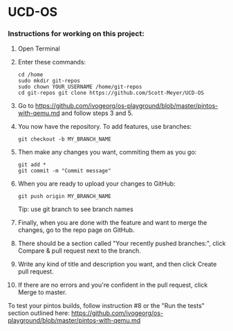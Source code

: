 # UCD-OS

### Instructions for working on this project: 

1. Open Terminal
2. Enter these commands:  
    ```
    cd /home  
    sudo mkdir git-repos  
    sudo chown YOUR_USERNAME /home/git-repos  
    cd git-repos git clone https://github.com/Scott-Meyer/UCD-OS  
    ```
3. Go to https://github.com/ivogeorg/os-playground/blob/master/pintos-with-qemu.md and follow steps 3 and 5.
    
4. You now have the repository.  To add features, use branches:   
    ```    
    git checkout -b MY_BRANCH_NAME
    ```

5. Then make any changes you want, commiting them as you go:  
    ```
    git add *  
    git commit -m "Commit message"
    ```

5. When you are ready to upload your changes to GitHub:
    ```
    git push origin MY_BRANCH_NAME  
    ```
    Tip: use git branch to see branch names

6. Finally, when you are done with the feature and want to merge the changes, go to the repo page on GitHub.
7. There should be a section called "Your recently pushed branches:", click Compare & pull request next to the branch.
8. Write any kind of title and description you want, and then click Create pull request.
9. If there are no errors and you're confident in the pull request, click Merge to master.

To test your pintos builds, follow instruction #8 or the "Run the tests" section outlined here: https://github.com/ivogeorg/os-playground/blob/master/pintos-with-qemu.md
